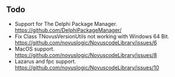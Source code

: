 ## Todo

* Support for The Delphi Package Manager.
  https://github.com/DelphiPackageManager/
* Fix Class TNovusVersionUtils not working with Windows 64 Bit.
  https://github.com/novuslogic/NovuscodeLibrary/issues/6
* MacOS support.
  https://github.com/novuslogic/NovuscodeLibrary/issues/8
* Lazarus and fpc support.
  https://github.com/novuslogic/NovuscodeLibrary/issues/10

  